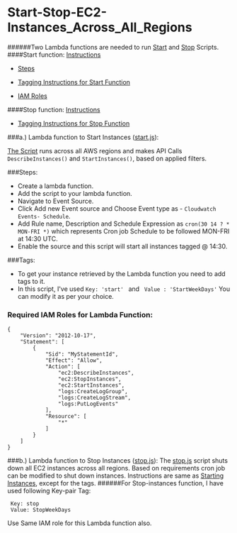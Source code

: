 # Start-Stop-EC2-Instances_Across_All_Regions
######Two Lambda functions are needed to run [Start](start.js) and [Stop](stop.js) Scripts.
####Start function:  [Instructions](https://github.com/jparasha/Start-Stop-EC2-Instances_Across_All_Regions/blob/master/README.md#alambda-function-to-start-instances-startjs)
  -  [Steps](https://github.com/jparasha/Start-Stop-EC2-Instances_Across_All_Regions/blob/master/README.md#steps)
  
  -  [Tagging Instructions for Start Function](https://github.com/jparasha/Start-Stop-EC2-Instances_Across_All_Regions/blob/master/README.md#tags)
  -  [IAM Roles](https://github.com/jparasha/Start-Stop-EC2-Instances_Across_All_Regions/blob/master/README.md#required-iam-roles-for-lambda-function)
  
####Stop function: [ Instructions](https://github.com/jparasha/Start-Stop-EC2-Instances_Across_All_Regions/blob/master/README.md#b-lambda-function-to-stop-instances-stopjs)

  -  [Tagging Instructions for Stop Function](https://github.com/jparasha/Start-Stop-EC2-Instances_Across_All_Regions/blob/master/README.md#for-stop-instances-i-have-used-following-key-pair-tag)




###a.)  Lambda function to Start Instances ([start.js](start.js)):
  
 [The Script](start.js) runs across all AWS regions and makes API Calls
  `DescribeInstances()`  and   `StartInstances()`, based on applied filters.
  
###Steps:

*   Create a lambda function.
*   Add the script to your lambda function.
*   Navigate to Event Source.
*   Click Add new Event source and Choose Event type as - `Cloudwatch Events- Schedule`.
*   Add Rule name, Description and Schedule Expression as `cron(30 14 ? * MON-FRI *)` which represents Cron job Schedule to be followed MON-FRI at 14:30 UTC.
*   Enable the source and this script will start all instances tagged @ 14:30.

###Tags:
* To get your instance retrieved by the Lambda function you need to add tags to it.
* In this script, I've used ```Key: 'start' ``` and ``` Value : 'StartWeekDays'```
  You can modify it as per your choice.

### Required IAM Roles for Lambda Function:
```
{
    "Version": "2012-10-17",
    "Statement": [
        {
            "Sid": "MyStatementId",
            "Effect": "Allow",
            "Action": [
                "ec2:DescribeInstances",
                "ec2:StopInstances",
                "ec2:StartInstances",
                "logs:CreateLogGroup",
                "logs:CreateLogStream",
                "logs:PutLogEvents"
            ],
            "Resource": [
                "*"
            ]
        }
    ]
}
```

###b.) Lambda function to Stop Instances ([stop.js](stop.js)):
  The [stop.js](stop.js) script shuts down all EC2 instances across all regions.
  Based on requirements cron job can be modified to shut down instances.
  Instructions are same as [Starting Instances](https://github.com/jparasha/Start-Stop-EC2-Instances_Across_All_Regions#alambda-function-to-start-instances-startjs), 
  except for the tags.
######For Stop-instances function, I have used following Key-pair Tag:

     Key: stop 
     Value: StopWeekDays
     
  Use Same IAM role for this Lambda function also.


